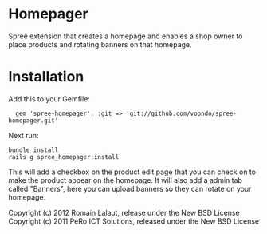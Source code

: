 Homepager
=========

Spree extension that creates a homepage and enables a shop owner to place products and rotating banners on that homepage.

Installation
============

Add this to your Gemfile:

      gem 'spree-homepager', :git => 'git://github.com/voondo/spree-homepager.git'

Next run:

    bundle install
    rails g spree_homepager:install

This will add a checkbox on the product edit page that you can check on to make the product appear on the homepage.
It will also add a admin tab called "Banners", here you can upload banners so they can rotate on your homepage.

Copyright (c) 2012 Romain Lalaut, release under the New BSD License
Copyright (c) 2011 PeRo ICT Solutions, released under the New BSD License
